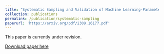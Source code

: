```yaml
---
title: "Systematic Sampling and Validation of Machine Learning-Parameterizations in Climate Models"
collection: publications
permalink: /publication/systematic-sampling
paperurl: 'https://arxiv.org/pdf/2309.16177.pdf'
---
```

This paper is currently under revision.

[Download paper here](https://arxiv.org/pdf/2309.16177.pdf)

